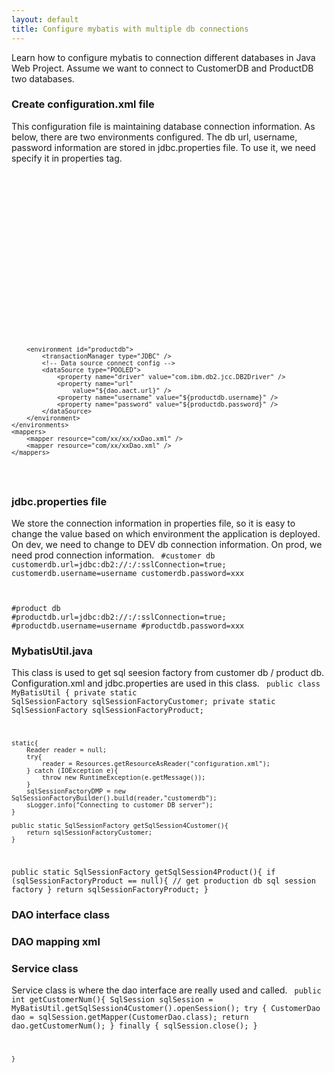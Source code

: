 ```yaml
---
layout: default
title: Configure mybatis with multiple db connections
---
```


Learn how to configure mybatis to connection different databases in Java Web Project.
Assume we want to connect to CustomerDB and ProductDB two databases.

### Create configuration.xml file
This configuration file is maintaining database connection information. As below, there are two environments configured. The db url, username, password information are stored in 
jdbc.properties file. To use it, we need specify it in properties tag.
<code>
<?xml version="1.0" encoding="UTF-8"?>
 <!DOCTYPE configuration PUBLIC "-//mybatis.org//DTD Config 3.0//EN" "http://mybatis.org/dtd/mybatis-3-config.dtd">
<configuration>
	<properties resource='jdbc.properties'/>
	<environments default="customerdb">
		<environment id="customerdb">
			<transactionManager type="JDBC" />
			<!-- Data source connect config -->
			<dataSource type="POOLED">
				<property name="driver" value="com.ibm.db2.jcc.DB2Driver" />
				<property name="url" value="${customerdb.url}" />
				<property name="username" value="${customerdb.username}" />
				<property name="password" value="${customerdb.password}" />
			</dataSource>
		</environment>	
		
		<environment id="productdb">
			<transactionManager type="JDBC" />
			<!-- Data source connect config -->
			<dataSource type="POOLED">
				<property name="driver" value="com.ibm.db2.jcc.DB2Driver" />
				<property name="url"
					value="${dao.aact.url}" />
				<property name="username" value="${productdb.username}" />
				<property name="password" value="${productdb.password}" />
			</dataSource>
		</environment>	
	</environments>
	<mappers>
		<mapper resource="com/xx/xx/xxDao.xml" />
		<mapper resource="com/xx/xxDao.xml" />
	</mappers>
</configuration>
</code>

### jdbc.properties file
We store the connection information in properties file, so it is easy to change the value based on which environment the application is deployed.
On dev, we need to change to DEV db connection information. On prod, we need prod connection information. 
<code>
#customer db
customerdb.url=jdbc:db2://<hostname>:<port>/<database>:sslConnection=true;
customerdb.username=username
customerdb.password=xxx

#product db 
#productdb.url=jdbc:db2://<hostname>:<port>/<database>:sslConnection=true;
#productdb.username=username
#productdb.password=xxx
</code>


### MybatisUtil.java
This class is used to get sql seesion factory from customer db / product db. Configuration.xml and jdbc.properties are used in this class.
<code>
public class MyBatisUtil {
	private static SqlSessionFactory sqlSessionFactoryCustomer;
	private static SqlSessionFactory sqlSessionFactoryProduct;
	
	static{
		Reader reader = null;
		try{
			reader = Resources.getResourceAsReader("configuration.xml");
		} catch (IOException e){
			throw new RuntimeException(e.getMessage());
		}
		sqlSessionFactoryDMP = new SqlSessionFactoryBuilder().build(reader,"customerdb");
		sLogger.info("Connecting to customer DB server");
	}
	
	public static SqlSessionFactory getSqlSession4Customer(){
		return sqlSessionFactoryCustomer;
	}
  
  public static SqlSessionFactory getSqlSession4Product(){
     if (sqlSessionFactoryProduct == null){
       // get production db sql session factory
     }
		return sqlSessionFactoryProduct;
	}
</code>

### DAO interface class
### DAO mapping xml
### Service class
Service class is where the dao interface are really used and called.
<code>
public int getCustomerNum(){
		SqlSession sqlSession = MyBatisUtil.getSqlSession4Customer().openSession();
		try {
			CustomerDao dao = sqlSession.getMapper(CustomerDao.class);
			return dao.getCustomerNum();
		} finally {
			sqlSession.close();
		}
		
	}
</code>
